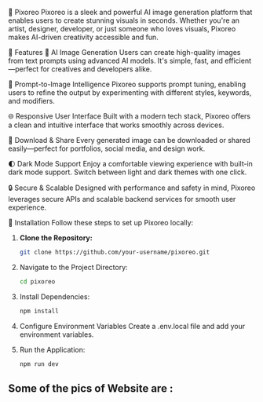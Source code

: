 🌟 Pixoreo
Pixoreo is a sleek and powerful AI image generation platform that enables users to create stunning visuals in seconds. Whether you're an artist, designer, developer, or just someone who loves visuals, Pixoreo makes AI-driven creativity accessible and fun.

🚀 Features
🎨 AI Image Generation
Users can create high-quality images from text prompts using advanced AI models. It's simple, fast, and efficient—perfect for creatives and developers alike.

🧠 Prompt-to-Image Intelligence
Pixoreo supports prompt tuning, enabling users to refine the output by experimenting with different styles, keywords, and modifiers.

🌐 Responsive User Interface
Built with a modern tech stack, Pixoreo offers a clean and intuitive interface that works smoothly across devices.

📁 Download & Share
Every generated image can be downloaded or shared easily—perfect for portfolios, social media, and design work.

🌓 Dark Mode Support
Enjoy a comfortable viewing experience with built-in dark mode support. Switch between light and dark themes with one click.

🔒 Secure & Scalable
Designed with performance and safety in mind, Pixoreo leverages secure APIs and scalable backend services for smooth user experience.

🔧 Installation
Follow these steps to set up Pixoreo locally:

1. **Clone the Repository:**

   ```bash
   git clone https://github.com/your-username/pixoreo.git

2. Navigate to the Project Directory:

   ```bash
   cd pixoreo

3. Install Dependencies:
   
   ```bash
   npm install

4. Configure Environment Variables
   Create a .env.local file and add your environment variables.

5. Run the Application:
   
    ```bash
    npm run dev
    
## Some of the pics of Website are :

